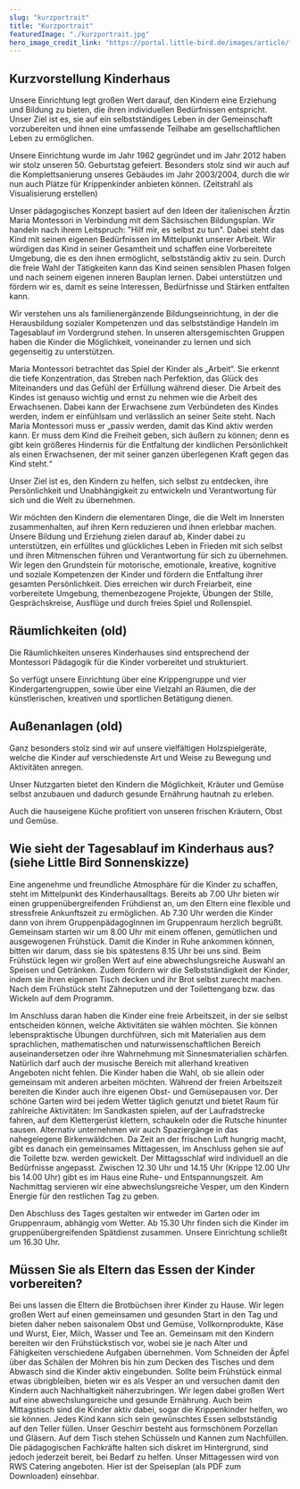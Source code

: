 ```yaml
---
slug: "kurzportrait"
title: "Kurzportrait"
featuredImage: "./kurzportrait.jpg"
hero_image_credit_link: "https://portal.little-bird.de/images/article/full/42ac4c67-1f77-11eb-95e6-48df37920e6f.jpg"
---
```



## Kurzvorstellung Kinderhaus
Unsere Einrichtung legt großen Wert darauf, den Kindern eine Erziehung und Bildung zu bieten,
die ihren individuellen Bedürfnissen entspricht. Unser Ziel ist es, sie auf ein selbstständiges Leben
in der Gemeinschaft vorzubereiten und ihnen eine umfassende Teilhabe am gesellschaftlichen
Leben zu ermöglichen.

Unsere Einrichtung wurde im Jahr 1962 gegründet und im Jahr 2012 haben wir stolz unseren 50.
Geburtstag gefeiert. Besonders stolz sind wir auch auf die Komplettsanierung unseres Gebäudes
im Jahr 2003/2004, durch die wir nun auch Plätze für Krippenkinder anbieten können.
(Zeitstrahl als Visualisierung erstellen)

Unser pädagogisches Konzept basiert auf den Ideen der italienischen Ärztin Maria Montessori in
Verbindung mit dem Sächsischen Bildungsplan. Wir handeln nach ihrem Leitspruch: "Hilf mir, es
selbst zu tun". Dabei steht das Kind mit seinen eigenen Bedürfnissen im Mittelpunkt unserer Arbeit.
Wir würdigen das Kind in seiner Gesamtheit und schaffen eine Vorbereitete Umgebung, die es den
ihnen ermöglicht, selbstständig aktiv zu sein. Durch die freie Wahl der Tätigkeiten kann das Kind
seinen sensiblen Phasen folgen und nach seinem eigenen inneren Bauplan lernen. Dabei unterstützen und fördern wir es, damit es seine Interessen, Bedürfnisse und Stärken entfalten kann.

Wir verstehen uns als familienergänzende Bildungseinrichtung, in der die Herausbildung sozialer
Kompetenzen und das selbstständige Handeln im Tagesablauf im Vordergrund stehen. In unseren
altersgemischten Gruppen haben die Kinder die Möglichkeit, voneinander zu lernen und sich gegenseitig zu unterstützen.

Maria Montessori betrachtet das Spiel der Kinder als „Arbeit“. Sie erkennt die tiefe Konzentration,
das Streben nach Perfektion, das Glück des Miteinanders und das Gefühl der Erfüllung während
dieser. Die Arbeit des Kindes ist genauso wichtig und ernst zu nehmen wie die Arbeit des Erwachsenen. Dabei kann der Erwachsene zum Verbündeten des Kindes werden, indem er einfühlsam
und verlässlich an seiner Seite steht. Nach Maria Montessori muss er „passiv werden, damit das
Kind aktiv werden kann. Er muss dem Kind die Freiheit geben, sich äußern zu können; denn es gibt
kein größeres Hindernis für die Entfaltung der kindlichen Persönlichkeit als einen Erwachsenen,
der mit seiner ganzen überlegenen Kraft gegen das Kind steht.“

Unser Ziel ist es, den Kindern zu helfen, sich selbst zu entdecken, ihre Persönlichkeit und Unabhängigkeit zu entwickeln und Verantwortung für sich und die Welt zu übernehmen.

Wir möchten den Kindern die elementaren Dinge, die die Welt im Innersten zusammenhalten, auf
ihren Kern reduzieren und ihnen erlebbar machen. Unsere Bildung und Erziehung zielen darauf
ab, Kinder dabei zu unterstützen, ein erfülltes und glückliches Leben in Frieden mit sich selbst und
ihren Mitmenschen führen und Verantwortung für sich zu übernehmen. Wir legen den Grundstein
für motorische, emotionale, kreative, kognitive und soziale Kompetenzen der Kinder und fördern
die Entfaltung ihrer gesamten Persönlichkeit. Dies erreichen wir durch Freiarbeit, eine vorbereitete
Umgebung, themenbezogene Projekte, Übungen der Stille, Gesprächskreise, Ausflüge und durch
freies Spiel und Rollenspiel.






## Räumlichkeiten (old)

Die Räumlichkeiten unseres Kinderhauses sind entsprechend der Montessori Pädagogik für die Kinder vorbereitet und strukturiert.

So verfügt unsere Einrichtung über eine Krippengruppe und vier Kindergartengruppen, sowie über eine Vielzahl an Räumen, die der künstlerischen, kreativen und sportlichen Betätigung dienen.


## Außenanlagen (old)

Ganz besonders stolz sind wir auf unsere vielfältigen Holzspielgeräte, welche die Kinder auf verschiedenste Art und Weise zu Bewegung und Aktivitäten anregen.

Unser Nutzgarten bietet den Kindern die Möglichkeit, Kräuter und Gemüse selbst anzubauen und dadurch gesunde Ernährung hautnah zu erleben.

Auch die hauseigene Küche profitiert von unseren frischen Kräutern, Obst und Gemüse.


## Wie sieht der Tagesablauf im Kinderhaus aus? (siehe Little Bird Sonnenskizze)

Eine angenehme und freundliche Atmosphäre für die Kinder zu schaffen, steht im Mittelpunkt des
Kinderhausalltags. Bereits ab 7.00 Uhr bieten wir einen gruppenübergreifenden Frühdienst an, um
den Eltern eine flexible und stressfreie Ankunftszeit zu ermöglichen. Ab 7.30 Uhr werden die Kinder
dann von ihrem GruppenpädagogInnen im Gruppenraum herzlich begrüßt. Gemeinsam starten
wir um 8.00 Uhr mit einem offenen, gemütlichen und ausgewogenen Frühstück. Damit die Kinder
in Ruhe ankommen können, bitten wir darum, dass sie bis spätestens 8.15 Uhr bei uns sind. Beim
Frühstück legen wir großen Wert auf eine abwechslungsreiche Auswahl an Speisen und Getränken.
Zudem fördern wir die Selbstständigkeit der Kinder, indem sie ihren eigenen Tisch decken und ihr
Brot selbst zurecht machen. Nach dem Frühstück steht Zähneputzen und der Toilettengang bzw.
das Wickeln auf dem Programm.

Im Anschluss daran haben die Kinder eine freie Arbeitszeit, in der sie selbst entscheiden können,
welche Aktivitäten sie wählen möchten. Sie können lebenspraktische Übungen durchführen, sich
mit Materialien aus dem sprachlichen, mathematischen und naturwissenschaftlichen Bereich
auseinandersetzen oder ihre Wahrnehmung mit Sinnesmaterialien schärfen. Natürlich darf auch
der musische Bereich mit allerhand kreativen Angeboten nicht fehlen. Die Kinder haben die Wahl,
ob sie allein oder gemeinsam mit anderen arbeiten möchten. Während der freien Arbeitszeit bereiten die Kinder auch ihre eigenen Obst- und Gemüsepausen vor. Der schöne Garten wird bei
jedem Wetter täglich genutzt und bietet Raum für zahlreiche Aktivitäten: Im Sandkasten spielen,
auf der Laufradstrecke fahren, auf dem Klettergerüst klettern, schaukeln oder die Rutsche hinunter sausen. Alternativ unternehmen wir auch Spaziergänge in das nahegelegene Birkenwäldchen.
Da Zeit an der frischen Luft hungrig macht, gibt es danach ein gemeinsames Mittagessen, im
Anschluss gehen sie auf die Toilette bzw. werden gewickelt. Der Mittagsschlaf wird individuell an
die Bedürfnisse angepasst. Zwischen 12.30 Uhr und 14.15 Uhr (Krippe 12.00 Uhr bis 14.00 Uhr)
gibt es im Haus eine Ruhe- und Entspannungszeit. Am Nachmittag servieren wir eine abwechslungsreiche Vesper, um den Kindern Energie für den restlichen Tag zu geben.

Den Abschluss des Tages gestalten wir entweder im Garten oder im Gruppenraum, abhängig vom
Wetter. Ab 15.30 Uhr finden sich die Kinder im gruppenübergreifenden Spätdienst zusammen.
Unsere Einrichtung schließt um 16.30 Uhr.


## Müssen Sie als Eltern das Essen der Kinder vorbereiten?
Bei uns lassen die Eltern die Brotbüchsen ihrer Kinder zu Hause. Wir legen großen Wert auf einen
gemeinsamen und gesunden Start in den Tag und bieten daher neben saisonalem Obst und Gemüse, Vollkornprodukte, Käse und Wurst, Eier, Milch, Wasser und Tee an. Gemeinsam mit den
Kindern bereiten wir den Frühstückstisch vor, wobei sie je nach Alter und Fähigkeiten verschiedene
Aufgaben übernehmen. Vom Schneiden der Äpfel über das Schälen der Möhren bis hin zum Decken des Tisches und dem Abwasch sind die Kinder aktiv eingebunden.
Sollte beim Frühstück einmal etwas übrigbleiben, bieten wir es als Vesper an und versuchen damit
den Kindern auch Nachhaltigkeit näherzubringen. Wir legen dabei großen Wert auf eine abwechslungsreiche und gesunde Ernährung. Auch beim Mittagstisch sind die Kinder aktiv dabei,
sogar die Krippenkinder helfen, wo sie können. Jedes Kind kann sich sein gewünschtes Essen selbstständig auf den Teller füllen. Unser Geschirr besteht aus formschönem Porzellan und Gläsern.
Auf dem Tisch stehen Schüsseln und Kannen zum Nachfüllen. Die pädagogischen Fachkräfte
halten sich diskret im Hintergrund, sind jedoch jederzeit bereit, bei Bedarf zu helfen. Unser Mittagessen wird von RWS Catering angeboten. Hier ist der Speiseplan (als PDF zum Downloaden)
einsehbar.
